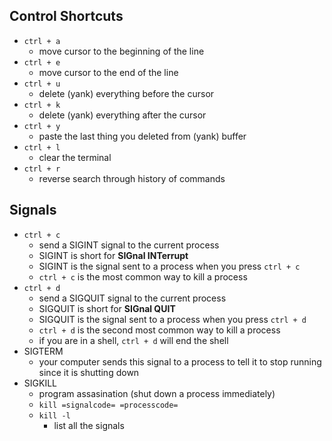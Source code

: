 ## Control Shortcuts

- `ctrl + a`
  - move cursor to the beginning of the line
- `ctrl + e`
  - move cursor to the end of the line
- `ctrl + u`
  - delete (yank) everything before the cursor
- `ctrl + k`
  - delete (yank) everything after the cursor
- `ctrl + y`
  - paste the last thing you deleted from (yank) buffer
- `ctrl + l`
  - clear the terminal
- `ctrl + r`
  - reverse search through history of commands

## Signals

- `ctrl + c`
  - send a SIGINT signal to the current process
  - SIGINT is short for **SIGnal INTerrupt**
  - SIGINT is the signal sent to a process when you press `ctrl + c`
  - `ctrl + c` is the most common way to kill a process
- `ctrl + d`
  - send a SIGQUIT signal to the current process
  - SIGQUIT is short for **SIGnal QUIT**
  - SIGQUIT is the signal sent to a process when you press `ctrl + d`
  - `ctrl + d` is the second most common way to kill a process
  - if you are in a shell, `ctrl + d` will end the shell
- SIGTERM
  - your computer sends this signal to a process to tell it to stop running since it is shutting down
- SIGKILL
  - program assasination (shut down a process immediately)
  - `kill =signalcode= =processcode=`
  - `kill -l`
    - list all the signals
